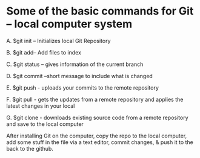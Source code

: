# Some of the basic commands for Git – local computer system
A. $git init – Initializes local Git Repository

B. $git add– Add files to index

C. $git status – gives information of the current branch

D. $git commit –short message to include what is changed

E. $git push - uploads your commits to the remote repository

F. $git pull - gets the updates from a remote repository and applies the latest changes in your local

G. $git clone - downloads existing source code from a remote repository and save to the local computer

After installing Git on the computer, copy the repo to the local computer, add some stuff in the file via a text editor, commit changes, & push it to the back to the github. 